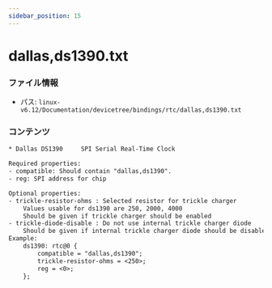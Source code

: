 ```yaml
---
sidebar_position: 15
---
```

# dallas,ds1390.txt

### ファイル情報

- パス: `linux-v6.12/Documentation/devicetree/bindings/rtc/dallas,ds1390.txt`

### コンテンツ

```txt
* Dallas DS1390		SPI Serial Real-Time Clock

Required properties:
- compatible: Should contain "dallas,ds1390".
- reg: SPI address for chip

Optional properties:
- trickle-resistor-ohms : Selected resistor for trickle charger
	Values usable for ds1390 are 250, 2000, 4000
	Should be given if trickle charger should be enabled
- trickle-diode-disable : Do not use internal trickle charger diode
	Should be given if internal trickle charger diode should be disabled
Example:
	ds1390: rtc@0 {
		compatible = "dallas,ds1390";
		trickle-resistor-ohms = <250>;
		reg = <0>;
	};

```
